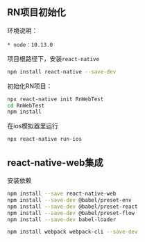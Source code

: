 ## RN项目初始化

环境说明：

```
* node：10.13.0
```

项目根路径下，安装`react-native`

```bash
npm install react-native --save-dev
```

初始化RN项目：

```bash
npx react-native init RnWebTest
cd RnWebTest
npm install
```

在ios模拟器里运行

```bash
npx react-native run-ios
```

## react-native-web集成

安装依赖

```bash
npm install --save react-native-web
npm install --save-dev @babel/preset-env
npm install --save-dev @babel/preset-react
npm install --save-dev @babel/preset-flow
npm install --save-dev babel-loader

npm install webpack webpack-cli --save-dev
```

